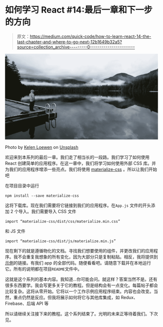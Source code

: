 # 如何学习 React #14:最后一章和下一步的方向

> 原文：<https://medium.com/quick-code/how-to-learn-react-14-the-last-chapter-and-where-to-go-next-12b1649b32a5?source=collection_archive---------0----------------------->

![](img/cc9f847ea2784be100dfa7b7ffe68632.png)

Photo by [Kelen Loewen](https://unsplash.com/photos/r1jLPh5rrnY?utm_source=unsplash&utm_medium=referral&utm_content=creditCopyText) on [Unsplash](https://unsplash.com/search/photos/last?utm_source=unsplash&utm_medium=referral&utm_content=creditCopyText)

欢迎来到本系列的最后一章。我们走了相当长的一段路。我们学习了如何使用 React 创建简单的应用程序。在这一章中，我们将学习如何使用外部 CSS 库。并为我们的应用程序增添一些亮点。我们将使用 [materialize-css](http://materializecss.com/) 。所以让我们开始吧

在项目目录中运行

`npm install --save materialize-css`

这将下载库。现在我们需要将它链接到我们的应用程序。在`App.js` 文件的开头添加 2 个导入。我们需要导入 CSS 文件

`import “materialize-css/dist/css/materialize.min.css”`

和 JS 文件

`import “materialize-css/dist/js/materialize.min.js”`

现在剩下的就是遵循物化的文档。寻找我们想要使用的组件，并更改我们的应用程序。我不会重复我想象的所有变化，因为大部分只是复制粘贴。相反，我将提供到[示例](https://github.com/codewithbernard/medium-example-app)的链接。有我们 app 的全部代码。随便看看吧。请随意下载并在本地运行它。所有的说明都在项目`README`文件中。

这就是这个系列的基本内容。我知道…你可能会问。就这样？答案当然不是。还有很多东西要学。我会写更多关于它的教程。但是结构会有一点变化。每篇帖子都会比较复杂。这将从零开始。它将以一个工作示例应用程序结束。内容也会改变。当然，重点仍然是反应。但我将展示如何将它与其他库集成，如 Redux、Firebase、后端 API 等

所以请继续关注接下来的教程。这个系列结束了。光明的未来正等待着我们。下次见。